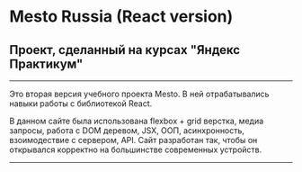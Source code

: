 # Mesto Russia (React version)
## Проект, сделанный на курсах "Яндекс Практикум"
___________________________
Это вторая версия учебного проекта Mesto. В ней отрабатывались навыки работы с библиотекой React.

В данном сайте была использована flexbox + grid верстка, медиа запросы, работа с DOM деревом, JSX, ООП, асинхронность, взоимодествие с сервером, API. Сайт разработан так, чтобы он открывался корректно на большинстве современных устройств.
___________________________